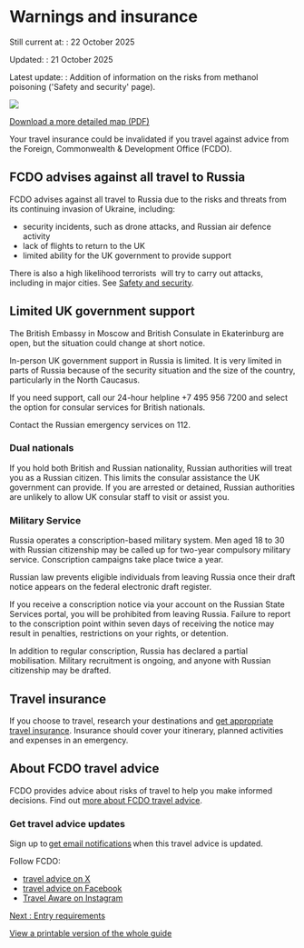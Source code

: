 # Warnings and insurance

Still current at:
:   22 October 2025

Updated:
:   21 October 2025

Latest update:
:   Addition of information on the risks from methanol poisoning ('Safety and security' page).

![](https://assets.publishing.service.gov.uk/media/621cd8428fa8f54915f43831/FCDO__TA__059_-_Russia_Travel_Advice_Ed1__WEB_.jpg)


[Download a more detailed map (PDF)](https://assets.publishing.service.gov.uk/media/621cd82fe90e0710c30a4715/FCDO__TA__059_-_Russia_Travel_Advice_Ed1.pdf)

Your travel insurance could be invalidated if you travel against advice from the Foreign, Commonwealth & Development Office (FCDO).

## FCDO advises against all travel to Russia

FCDO advises against all travel to Russia due to the risks and threats from its continuing invasion of Ukraine, including:

* security incidents, such as drone attacks, and Russian air defence activity
* lack of flights to return to the UK
* limited ability for the UK government to provide support

There is also a high likelihood terrorists  will try to carry out attacks, including in major cities. See [Safety and security](https://www.gov.uk/foreign-travel-advice/russia/safety-and-security).

## Limited UK government support

The British Embassy in Moscow and British Consulate in Ekaterinburg are open, but the situation could change at short notice.

In-person UK government support in Russia is limited. It is very limited in parts of Russia because of the security situation and the size of the country, particularly in the North Caucasus.

If you need support, call our 24-hour helpline +7 495 956 7200 and select the option for consular services for British nationals.

Contact the Russian emergency services on 112.

### Dual nationals

If you hold both British and Russian nationality, Russian authorities will treat you as a Russian citizen. This limits the consular assistance the UK government can provide. If you are arrested or detained, Russian authorities are unlikely to allow UK consular staff to visit or assist you.

### Military Service

Russia operates a conscription-based military system. Men aged 18 to 30 with Russian citizenship may be called up for two-year compulsory military service. Conscription campaigns take place twice a year.

Russian law prevents eligible individuals from leaving Russia once their draft notice appears on the federal electronic draft register.

If you receive a conscription notice via your account on the Russian State Services portal, you will be prohibited from leaving Russia. Failure to report to the conscription point within seven days of receiving the notice may result in penalties, restrictions on your rights, or detention.

In addition to regular conscription, Russia has declared a partial mobilisation. Military recruitment is ongoing, and anyone with Russian citizenship may be drafted.

## Travel insurance

If you choose to travel, research your destinations and [get appropriate travel insurance](https://www.gov.uk/guidance/foreign-travel-insurance). Insurance should cover your itinerary, planned activities and expenses in an emergency.

## About FCDO travel advice

FCDO provides advice about risks of travel to help you make informed decisions. Find out [more about FCDO travel advice](https://www.gov.uk/guidance/about-foreign-commonwealth-development-office-travel-advice).

### Get travel advice updates

Sign up to [get email notifications](https://www.gov.uk/foreign-travel-advice/russia/email-signup) when this travel advice is updated.

Follow FCDO:

* [travel advice on X](https://x.com/fcdotravelgovuk)
* [travel advice on Facebook](https://www.facebook.com/FCDOTravel/)
* [Travel Aware on Instagram](https://www.instagram.com/accounts/login/?next=https%3A%2F%2Fwww.instagram.com%2Ftravelaware%2F&is_from_rle)

[Next
:
Entry requirements](/foreign-travel-advice/russia/entry-requirements)

[View a printable version of the whole guide](/foreign-travel-advice/russia/print)